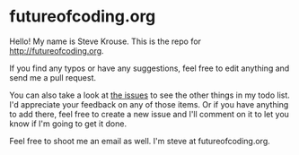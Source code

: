 # futureofcoding.org

Hello! My name is Steve Krouse. This is the repo for http://futureofcoding.org. 

If you find any typos or have any suggestions, feel free to edit anything and send me a pull request.

You can also take a look at [the issues](https://github.com/stevekrouse/futureofcoding.org/issues) to see the other things in my todo list. I'd appreciate your feedback on any of those items. Or if you have anything to add there, feel free to create a new issue and I'll comment on it to let you know if I'm going to get it done. 

Feel free to shoot me an email as well. I'm steve at futureofcoding.org.

<script repoPath="stevekrouse/futureofcoding.org" type="text/javascript" src="https://cdn.rawgit.com/stevekrouse/unbreakable-links/a52fab9ea12aa7faa69debc8456e1d33bcdcd70d/index.js"></script>